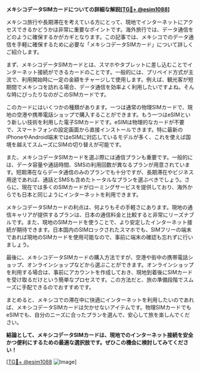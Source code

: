 **メキシコデータSIMカードについての詳細な解説[[TG💪+ @esim1088](https://t.me/s/esim1088)]**

メキシコ旅行や長期滞在を考えている方にとって、現地でインターネットにアクセスできるかどうかは非常に重要なポイントです。海外旅行では、データ通信をどのように確保するかがカギとなります。この記事では、メキシコでのデータ通信を手軽に確保するために必要な「メキシコデータSIMカード」について詳しくご紹介します。

まず、メキシコデータSIMカードとは、スマホやタブレットに差し込むことでインターネット接続ができるカードのことです。一般的には、プリペイド方式が主流で、利用開始時に一定の金額をチャージして使用します。例えば、観光客が短期間でメキシコを訪れる場合、データ通信を効率よく利用したいですよね。そんな時にぴったりなのがこのSIMカードです。

このカードにはいくつかの種類があります。一つは通常の物理SIMカードで、現地の空港や携帯電話ショップで購入することができます。もう一つはeSIMという新しい技術を利用した電子SIMカードです。eSIMは物理的なカードが不要で、スマートフォンの設定画面から直接インストールできます。特に最新のiPhoneやAndroid端末ではeSIMに対応しているモデルが多く、これを使えば国境を越えてスムーズにSIMの切り替えが可能です。

また、メキシコデータSIMカードを選ぶ際には通信プランも重要です。一般的には、データ容量や通話時間、SMSの利用回数が異なるプランが用意されています。短期滞在ならデータ通信のみのプランでも十分ですが、長期滞在やビジネス用途であれば、通話とSMSも含めたトータルなプランを選ぶべきでしょう。さらに、現在では多くのSIMカードがローミングサービスを提供しており、海外からでも日本と同じようにインターネットを利用できます。

メキシコデータSIMカードの利点は、何よりもその手軽さにあります。現地の通信キャリアが提供するプランは、日本の通信料金と比較すると非常にリーズナブルです。また、現地のSIMカードを使うことで、より安定したインターネット接続が期待できます。日本国内のSIMロックされたスマホでも、SIMフリーの端末であれば現地のSIMカードを使用可能なので、事前に端末の確認も忘れずに行いましょう。

最後に、メキシコデータSIMカードの購入方法ですが、空港や街中の携帯電話ショップ、オンラインショップなどから選ぶことができます。オンラインショップを利用する場合は、事前にアカウントを作成しておき、現地到着後にSIMカードを受け取るだけという簡単なプロセスです。この方法だと、旅の準備段階でスムーズに手配できるのでおすすめです。

まとめると、メキシコでの滞在中に快適にインターネットを利用したいのであれば、メキシコデータSIMカードは欠かせないアイテムです。物理SIMカードでもeSIMでも、自分のニーズに合ったプランを選んで、安心して旅を楽しんでください。

**結論として、メキシコデータSIMカードは、現地でのインターネット接続を安全かつ便利にするための最適な選択肢です。ぜひこの機会に検討してみてください！**

[[TG💪+ @esim1088](https://t.me/s/esim1088) ![Image](https://i.postimg.cc/Y0z9fWf4/image.png)]